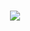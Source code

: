<h1 align="center">
  <a href="#">
    <img src="https://readme-typing-svg.herokuapp.com/?lines=console.log(%22Hello%2C%20World!%22);小汪同学祝您今天愉快!&center=true&size=28">
  </a>
</h1>

